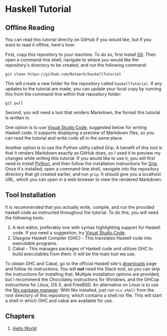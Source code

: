 Haskell Tutorial
================

Offline Reading
---------------

You can read this tutorial directly on GitHub if you would like, but if you want to read it offline, here's how:

First, copy this repository to your machine. To do so, first install [Git](https://git-scm.com/downloads).  Then
open a command-line shell, navigate to where you would like the repository's directory to be created, and run the
following command:

```console
git clone https://github.com/Rotaerk/haskellTutorial 
```

This will create a new folder for the repository called `haskellTutorial`. If any updates to the tutorial are made,
you can update your local copy by running this from the command-line within that repository folder:

```console
git pull
```

Second, you will need a tool that renders Markdown, the format this tutorial is written in.

One option is to use [Visual Studio Code](https://code.visualstudio.com/), suggested below for writing Haskell code.
It supports displaying a preview of Markdown files, so you can read the tutorial and write code all in the same place.

Another option is to use the Python utility called Grip. A benefit of this tool is that it renders Markdown exactly
as GitHub does, so I used it to preview my changes while writing this tutorial. If you would like to use it,
you will first need to install [Python](https://www.python.org/downloads/), and then follow the installation
instructions for [Grip](https://github.com/joeyespo/grip). Once it's installed, open a command-line shell,
navigate into the repository directory that git created earlier, and run `grip`. It should give you a localhost
URL, which you can open in a web browser to view the rendered Markdown.

Tool Installation
-----------------

It is recommended that you actually write, compile, and run the provided haskell code as instructed throughout
the tutorial. To do this, you will need the following tools:

1. A text editor, preferably one with syntax highlighting support for Haskell code. If you need a suggestion,
   try [Visual Studio Code](https://code.visualstudio.com/).
2. Glasgow Haskell Compiler (GHC) - This translates Haskell code into executable programs.
3. Cabal - This manages packages of Haskell code and utilizes GHC to build executables from them. It will be
   the main tool we use.

To obtain GHC and Cabal, go to the official Haskell site's [downloads](https://www.haskell.org/downloads) page
and follow its instructions. You will **not** need the Stack tool, so you can skip the instructions for installing
that. Multiple installation options are provided, but I recommend the Chocolatey instructions for Windows,
and the GHCup instructions for Linux, OS X, and FreeBSD. An alternative on Linux is to use the
[Nix package manager](https://nixos.org/download.html): With Nix installed, just run `nix-shell` from the root
directory of this repository, which contains a shell.nix file. This will start a shell in which GHC and cabal
are available for use.

Chapters
--------

1. [Hello World](Chapter1.md)

